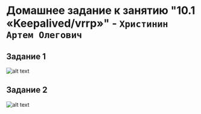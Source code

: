 # Домашнее задание к занятию "10.1 «Keepalived/vrrp»" - `Христинин Артем Олегович`

## Задание 1

![alt text]()

## Задание 2

![alt text]()

